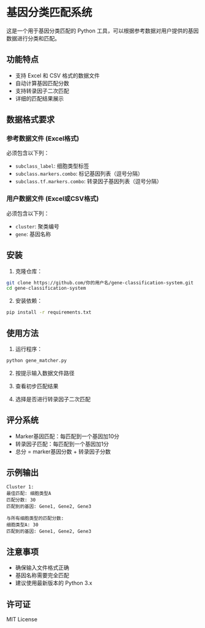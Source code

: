 # 基因分类匹配系统

这是一个用于基因分类匹配的 Python 工具，可以根据参考数据对用户提供的基因数据进行分类和匹配。

## 功能特点

- 支持 Excel 和 CSV 格式的数据文件
- 自动计算基因匹配分数
- 支持转录因子二次匹配
- 详细的匹配结果展示

## 数据格式要求

### 参考数据文件 (Excel格式)
必须包含以下列：
- `subclass_label`: 细胞类型标签
- `subclass.markers.combo`: 标记基因列表（逗号分隔）
- `subclass.tf.markers.combo`: 转录因子基因列表（逗号分隔）

### 用户数据文件 (Excel或CSV格式)
必须包含以下列：
- `cluster`: 聚类编号
- `gene`: 基因名称

## 安装

1. 克隆仓库：
```bash
git clone https://github.com/你的用户名/gene-classification-system.git
cd gene-classification-system
```

2. 安装依赖：
```bash
pip install -r requirements.txt
```

## 使用方法

1. 运行程序：
```bash
python gene_matcher.py
```

2. 按提示输入数据文件路径

3. 查看初步匹配结果

4. 选择是否进行转录因子二次匹配

## 评分系统

- Marker基因匹配：每匹配到一个基因加10分
- 转录因子匹配：每匹配到一个基因加1分
- 总分 = marker基因分数 + 转录因子分数

## 示例输出

```
Cluster 1:
最佳匹配: 细胞类型A
匹配分数: 30
匹配到的基因: Gene1, Gene2, Gene3

与所有细胞类型的匹配分数:
细胞类型A: 30
匹配到的基因: Gene1, Gene2, Gene3
```

## 注意事项

- 确保输入文件格式正确
- 基因名称需要完全匹配
- 建议使用最新版本的 Python 3.x

## 许可证

MIT License 